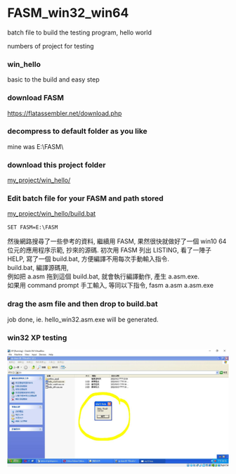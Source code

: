 # FASM_win32_win64
batch file to build the testing program, hello world

numbers of project for testing

### win_hello
basic to the build and easy step

### download FASM
https://flatassembler.net/download.php    

### decompress to default folder as you like
mine was E:\FASM\


### download this project folder
[my_project/win_hello/](my_project/win_hello/)  


### Edit batch file for your FASM and path stored   
[my_project/win_hello/build.bat](my_project/win_hello/build.bat)  
```
SET FASM=E:\FASM  
```

然後網路搜尋了一些參考的資料, 繼續用 FASM, 果然很快就做好了一個 win10 64位元的應用程序示範, 抄來的源碼. 初次用 FASM 列出 LISTING, 看了一陣子 HELP, 寫了一個 build.bat, 方便編譯不用每次手動輸入指令.   
build.bat, 編譯源碼用,   
例如把 a.asm 拖到這個 build.bat, 就會執行編譯動作, 產生 a.asm.exe.   
如果用 command prompt 手工輸入, 等同以下指令,
fasm a.asm a.asm.exe

### drag the asm file and then drop to build.bat  
job done, ie. hello_win32.asm.exe will be generated.

### win32 XP testing
![my_project/win_hello/in32_test.JPG](my_project/win_hello/win32_test.JPG)



